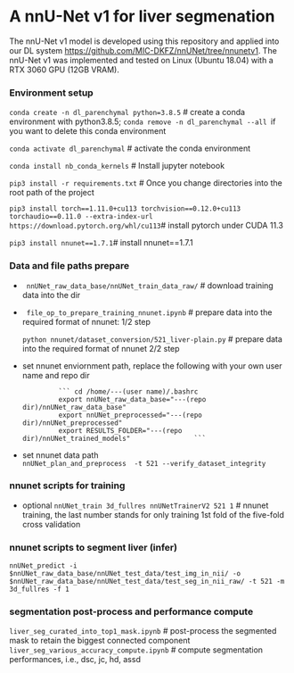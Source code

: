 # A nnU-Net v1 for liver segmenation

The nnU-Net v1 model is developed using this repository and applied into our DL system https://github.com/MIC-DKFZ/nnUNet/tree/nnunetv1. The nnU-Net v1 was implemented and tested on Linux (Ubuntu 18.04) with a RTX 3060 GPU (12GB VRAM). 

### Environment setup

```conda create -n dl_parenchymal python=3.8.5``` # create a conda environment with python3.8.5; ```conda remove -n dl_parenchymal --all ```if you want to delete this conda environment

```conda activate dl_parenchymal```  # activate the conda environment

```conda install nb_conda_kernels```  # Install jupyter notebook

```pip3 install -r requirements.txt``` # Once you change directories into the root path of the project

 ```pip3 install torch==1.11.0+cu113 torchvision==0.12.0+cu113 torchaudio==0.11.0 --extra-index-url https://download.pytorch.org/whl/cu113```# install pytorch under CUDA 11.3
 
 ```pip3 install nnunet==1.7.1```# install nnunet==1.7.1

### Data and file paths prepare

-  ```  nnUNet_raw_data_base/nnUNet_train_data_raw/ ``` # download training data into the dir

-  ``` file_op_to_prepare_training_nnunet.ipynb```  #  prepare data into the required format of nnunet: 1/2 step

      ```python nnunet/dataset_conversion/521_liver-plain.py```   #   prepare data into the required format of nnunet 2/2 step
-  set nnunet enviornment path, replace the following with your own user name and repo dir

                ``` cd /home/---(user name)/.bashrc                
                export nnUNet_raw_data_base="---(repo dir)/nnUNet_raw_data_base"
                export nnUNet_preprocessed="---(repo dir)/nnUNet_preprocessed"
                export RESULTS_FOLDER="---(repo dir)/nnUNet_trained_models"                ```
                
-  set nnunet data path                 
    ```nnUNet_plan_and_preprocess  -t 521 --verify_dataset_integrity```             
### nnunet scripts for training 
              
 - optional ```nnUNet_train 3d_fullres nnUNetTrainerV2 521 1```  # nnunet training, the last number stands for only training 1st fold of the five-fold cross validation

### nnunet scripts to segment liver (infer)
 ```nnUNet_predict -i $nnUNet_raw_data_base/nnUNet_test_data/test_img_in_nii/ -o  $nnUNet_raw_data_base/nnUNet_test_data/test_seg_in_nii_raw/ -t 521 -m 3d_fullres -f 1```

### segmentation post-process and performance compute
```liver_seg_curated_into_top1_mask.ipynb``` #  post-process the segmented mask to retain the biggest connected component
```liver_seg_various_accuracy_compute.ipynb``` # compute segmentation performances, i.e., dsc, jc, hd, assd 
